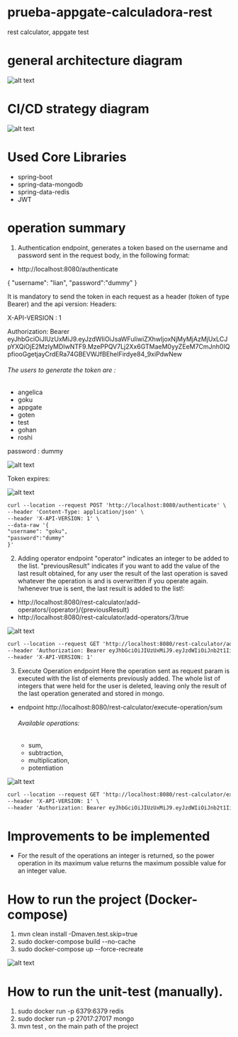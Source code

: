 # prueba-appgate-calculadora-rest

rest calculator, appgate test

# general architecture diagram

![alt text](https://github.com/AngelicaQuevedo/prueba-appgate-calculadora-rest/blob/develop/src/main/resources/Diagrama%20Arquitectura.png?raw=true)

# CI/CD strategy diagram 

![alt text](https://github.com/AngelicaQuevedo/prueba-appgate-calculadora-rest/blob/develop/src/main/resources/CI-CD.png?raw=true)




# Used Core Libraries
* spring-boot
* spring-data-mongodb
* spring-data-redis
* JWT

# operation summary

1. Authentication endpoint, generates a token based on the username and password sent in the request body, in the following format:


 * http://localhost:8080/authenticate

{
"username": "lian",
"password":"dummy"
}

It is mandatory to send the token in each request as a header (token of type Bearer) and the api version:
Headers: 

X-API-VERSION : 1

Authorization:
Bearer eyJhbGciOiJIUzUxMiJ9.eyJzdWIiOiJsaWFuIiwiZXhwIjoxNjMyMjAzMjUxLCJpYXQiOjE2MzIyMDIwNTF9.MzePPQV7Lj2Xx6GTMaeM0yyZEeM7CmJnh0IQpfiooGgetjayCrdERa74GBEVWJfBEhelFirdye84_9xiPdwNew

###### The users to generate the token are : 
* angelica
* goku
* appgate
* goten
* test
* gohan
* roshi 

password : dummy

![alt text](https://github.com/AngelicaQuevedo/prueba-appgate-calculadora-rest/blob/develop/src/main/resources/auth.png?raw=true)

Token expires:

![alt text](https://github.com/AngelicaQuevedo/prueba-appgate-calculadora-rest/blob/develop/src/main/resources/expiredToken.png?raw=true)


```html
curl --location --request POST 'http://localhost:8080/authenticate' \
--header 'Content-Type: application/json' \
--header 'X-API-VERSION: 1' \
--data-raw '{
"username": "goku",
"password":"dummy"
}'
```

2. Adding operator endpoint
"operator" indicates an integer to be added to the list. "previousResult" indicates if you want to add the value of the last result obtained, for any user the result of the last operation is saved whatever the operation is and is overwritten if you operate again. !whenever true is sent, the last result is added to the list!:
* http://localhost:8080/rest-calculator/add-operators/{operator}/{previousResult}
* http://localhost:8080/rest-calculator/add-operators/3/true

![alt text](https://github.com/AngelicaQuevedo/prueba-appgate-calculadora-rest/blob/develop/src/main/resources/addingoperator.png?raw=true)


```html
curl --location --request GET 'http://localhost:8080/rest-calculator/add-operators/1/true' \
--header 'Authorization: Bearer eyJhbGciOiJIUzUxMiJ9.eyJzdWIiOiJnb2t1IiwiZXhwIjoxNjMzMzI5NDA5LCJpYXQiOjE2MzMzMjgyMDl9.SkmySOkkbTymWl29s1BtwE6WP_vWPRgUEgAF0YdqxoHAQOuSnNxsJxjM4gJB14kFTgFa2TtrnamDU_ADt2k24Q' \
--header 'X-API-VERSION: 1'
```

3. Execute Operation endpoint
Here the operation sent as request param is executed with the list of elements previously added. The whole list of integers that were held for the user is deleted, leaving only the result of the last operation generated and stored in mongo.
* endpoint http://localhost:8080/rest-calculator/execute-operation/sum

	###### Available operations: 
	
	* sum,
	* subtraction,
	* multiplication,
	* potentiation

![alt text](https://github.com/AngelicaQuevedo/prueba-appgate-calculadora-rest/blob/develop/src/main/resources/operation.png?raw=true)


```html
curl --location --request GET 'http://localhost:8080/rest-calculator/execute-operation/sum' \
--header 'X-API-VERSION: 1' \
--header 'Authorization: Bearer eyJhbGciOiJIUzUxMiJ9.eyJzdWIiOiJnb2t1IiwiZXhwIjoxNjMzMzI5NDA5LCJpYXQiOjE2MzMzMjgyMDl9.SkmySOkkbTymWl29s1BtwE6WP_vWPRgUEgAF0YdqxoHAQOuSnNxsJxjM4gJB14kFTgFa2TtrnamDU_ADt2k24Q'
```


# Improvements to be implemented

* For the result of the operations an integer is returned, so the power operation in its maximum value returns the maximum possible value for an integer value.

# How to run the project (Docker-compose)
1. mvn clean install -Dmaven.test.skip=true
2. sudo docker-compose build --no-cache
3. sudo docker-compose up --force-recreate

![alt text](https://github.com/AngelicaQuevedo/prueba-appgate-calculadora-rest/blob/develop/src/main/resources/PS.png?raw=true)


# How to run the unit-test (manually).

1. sudo docker run -p 6379:6379 redis
2. sudo docker run -p 27017:27017 mongo
3. mvn test , on the main path of the project





